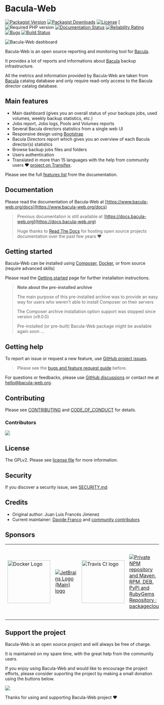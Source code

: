 # Bacula-Web

[![Packagist Version](https://img.shields.io/packagist/v/bacula-web/bacula-web)](https://packagist.org/packages/bacula-web/bacula-web)
[![Packagist Downloads](https://img.shields.io/packagist/dt/bacula-web/bacula-web)](https://packagist.org/packages/bacula-web/bacula-web)
[![License](https://img.shields.io/packagist/l/bacula-web/bacula-web)](https://packagist.org/packages/bacula-web/bacula-web)
[![Required PHP version](https://img.shields.io/packagist/dependency-v/bacula-web/bacula-web/php)
[![Documentation Status](https://readthedocs.org/projects/bacula-web/badge/?version=latest)](http://docs.bacula-web.org/en/master/?badge=latest)
[![Reliability Rating](https://sonarcloud.io/api/project_badges/measure?project=bacula-web_bacula-web&metric=reliability_rating)](https://sonarcloud.io/summary/new_code?id=bacula-web_bacula-web)
[![Bugs](https://sonarcloud.io/api/project_badges/measure?project=bacula-web_bacula-web&metric=bugs)](https://sonarcloud.io/summary/new_code?id=bacula-web_bacula-web)
[![Build Status](https://app.travis-ci.com/bacula-web/bacula-web.svg?branch=master)](https://app.travis-ci.com/bacula-web/bacula-web)

![Bacula-Web dashboard](https://www.bacula-web.org/bacula-web-dashboard.png)

Bacula-Web is an open source reporting and monitoring tool for [Bacula](https://www.bacula.org).

It provides a lot of reports and informations about [Bacula](https://www.bacula.org) backup infrastructure.

All the metrics and information provided by Bacula-Web are taken from [Bacula](https://www.bacula.org) catalog database
and only require read-only access to the Bacula director catalog database.

## Main features

- Main dashboard (gives you an overall status of your backups jobs, used volumes, weekly backup statistics, etc.)
- Jobs report, Jobs logs, Pools and Volumes reports
- Several Bacula directors statistics from a single web UI
- Responsive design using [Bootstrap](https://getbootstrap.com/)
- Bacula Directors report which gives you an overview of each Bacula director(s) statistics
- Browse backup jobs files and folders
- Users authentication
- Translated in more than 15 languages with the help from community users :heart: [project on Transifex](https://explore.transifex.com/bacula-web/bacula-web/).

Please see the full [features list](https://www.bacula-web.org/docs/about/features) from the documentation. 

## Documentation

Please read the documentation of Bacula-Web at [https://www.bacula-web.org/docs](https://www.bacula-web.org/docs)

> Previous documentation is still available at [https://docs.bacula-web.org](https://docs.bacula-web.org)
>
> Huge thanks to [Read The Docs](https://readthedocs.org/) for hosting open source projects documentation over the past few years :heart:

## Getting started

Bacula-Web can be installed using [Composer](https://getcomposer.org/), [Docker](https://www.docker.com/), or from source (require advanced skills)

Please read the [Getting started](https://www.bacula-web.org/docs/install/getting-started) page for further installation instructions.

> **Note about the pre-installed archive**
>
> The main purpose of this pre-installed archive was to provide an easy way for users who weren't able to install Composer on their servers
> 
> The Composer archive installation option support was stopped since version (v9.0.0)
> 
> Pre-installed (or pre-built) Bacula-Web package might be available again soon ...

## Getting help

To report an issue or request a new feature, use [GitHub project issues](https://github.com/bacula-web/bacula-web/issues).

> Please see the [bugs and feature request guide](https://www.bacula-web.org/docs/gethelp/support) before.

For questions or feedbacks, please use [GitHub discussions](https://github.com/bacula-web/bacula-web/discussions) or 
contact me at [hello@bacula-web.org](mailto:hello@bacula-web.org).

## Contributing

Please see [CONTRIBUTING](CONTRIBUTING.md) and [CODE_OF_CONDUCT](CODE_OF_CONDUCT.md) for details.

### Contributors

<a href="https://github.com/bacula-web/bacula-web/graphs/contributors">
  <img src="https://contrib.rocks/image?repo=bacula-web/bacula-web" />
</a>

## License

The GPLv2. Please see [license file](LICENSE) for more information.

## Security

If you discover a security issue, see [SECURITY.md](SECURITY.md)

## Credits

- Original author: Juan Luis Francés Jimenez
- Current maintainer: [Davide Franco](https://github.com/dfranco)
  and [community contributors](https://github.com/bacula-web/bacula-web/graphs/contributors)

## Sponsors

<table>
<tr>
<td><a href="https://www.docker.com/"><img src="https://www.bacula-web.org/assets/images/docker-logo-0f1d943e8a1505d609e538df99c8eee0.png" alt="Docker Logo" width="140px"></a></td>
<td><a href="https://jb.gg/OpenSourceSupport"><img src="https://resources.jetbrains.com/storage/products/company/brand/logos/jb_beam.svg" alt="JetBrains Logo (Main) logo"></a></td>
<td><a href="https://www.travis-ci.com"><img src="https://www.travis-ci.com/wp-content/uploads/2024/07/cropped-travis-ci-mascot-1-480x480-1.png" width="140px" alt="Travis CI logo"></a></td>
<td><a href="https://packagecloud.io/"><img alt="Private NPM repository and Maven, RPM, DEB, PyPi and RubyGems Repository · packagecloud" src="https://packagecloud.io/images/packagecloud-badge.png" /></a></td>
<td><a href="https://lokalise.com/"><img alt="Lokalise logo" src="https://lokalise.com/img/lokalise_logo_black.png" width="240px" /></a></td>
</tr>
</table>

## Support the project

Bacula-Web is an open source project and will always be free of charge.

It is maintained on my spare time, with the great help from the community users.

If you enjoy using Bacula-Web and would like to encourage the project efforts, please consider suporting the project by making a small donation
using the buttons below.

<a href="https://www.buymeacoffee.com/baculaweb"><img src="https://img.buymeacoffee.com/button-api/?text=Support the project&emoji=&slug=baculaweb&button_colour=FFDD00&font_colour=000000&font_family=Inter&outline_colour=000000&coffee_colour=ffffff" /></a>

Thanks for using and supporting Bacula-Web project :heart:
